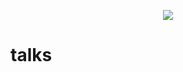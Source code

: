 <p align="center">
<a href="https://badge.techforpalestine.org/default" target="_blank">
<img src="https://badge.techforpalestine.org/default"></img>
</a>

</p>

# talks